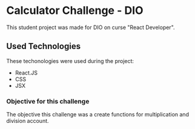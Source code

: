 # Calculator Challenge - DIO

This student project was made for DIO on curse "React Developer".

## Used Technologies

These techonologies were used during the project:

 - React.JS
 - CSS
 - JSX

### Objective for this challenge

 The objective this challenge was a create functions for multiplication and division account.